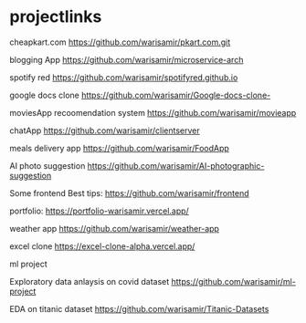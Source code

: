 # projectlinks


cheapkart.com
https://github.com/warisamir/pkart.com.git

blogging App
https://github.com/warisamir/microservice-arch

spotify red
https://github.com/warisamir/spotifyred.github.io

google docs clone
https://github.com/warisamir/Google-docs-clone-


moviesApp recoomendation system
https://github.com/warisamir/movieapp

chatApp
https://github.com/warisamir/clientserver

meals delivery app
https://github.com/warisamir/FoodApp

AI photo suggestion 
https://github.com/warisamir/AI-photographic-suggestion

Some frontend Best tips:
https://github.com/warisamir/frontend


portfolio: 
https://portfolio-warisamir.vercel.app/ 

weather app
https://github.com/warisamir/weather-app

excel clone
https://excel-clone-alpha.vercel.app/
 
 ml project
 
 Exploratory data anlaysis on covid dataset
 https://github.com/warisamir/ml-project
 
 EDA on titanic dataset
 https://github.com/warisamir/Titanic-Datasets
 
